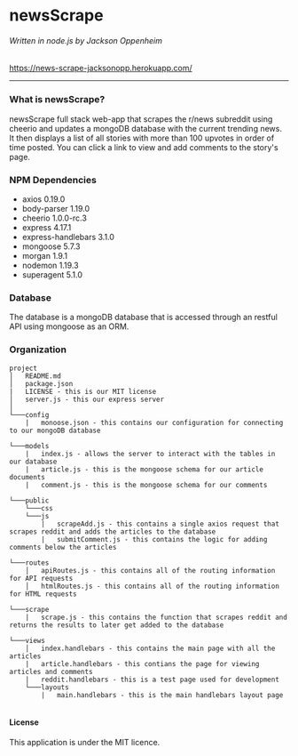 # newsScrape

###### Written in node.js by Jackson Oppenheim

https://news-scrape-jacksonopp.herokuapp.com/

---

### What is newsScrape?

newsScrape full stack web-app that scrapes the r/news subreddit using cheerio and updates a mongoDB database with the current trending news. It then displays a list of all stories with more than 100 upvotes in order of time posted. You can click a link to view and add comments to the story's page.

### NPM Dependencies

-  axios 0.19.0
-  body-parser 1.19.0
-  cheerio 1.0.0-rc.3
-  express 4.17.1
-  express-handlebars 3.1.0
-  mongoose 5.7.3
-  morgan 1.9.1
-  nodemon 1.19.3
-  superagent 5.1.0

### Database

The database is a mongoDB database that is accessed through an restful API using mongoose as an ORM.

### Organization

```
project
│   README.md
│   package.json
|   LICENSE - this is our MIT license
│   server.js - this our express server
│
└───config
    |   monoose.json - this contains our configuration for connecting to our mongoDB database

└───models
    |   index.js - allows the server to interact with the tables in our database
    |   article.js - this is the mongoose schema for our article documents
    |   comment.js - this is the mongoose schema for our comments

└───public
    └───css
    └───js
        |   scrapeAdd.js - this contains a single axios request that scrapes reddit and adds the articles to the database
        |   submitComment.js - this contains the logic for adding comments below the articles

└───routes
    │   apiRoutes.js - this contains all of the routing information for API requests
    │   htmlRoutes.js - this contains all of the routing information for HTML requests

└───scrape
    |   scrape.js - this contains the function that scrapes reddit and returns the results to later get added to the database

└───views
    │   index.handlebars - this contains the main page with all the articles
    |   article.handlebars - this contians the page for viewing articles and comments
    |   reddit.handlebars - this is a test page used for development
    └───layouts
        |   main.handlebars - this is the main handlebars layout page


```

#### License

This application is under the MIT licence.
